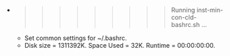 * >>>>>>>>> Running inst-min-con-cld-bashrc.sh ...
  * Set common settings for ~/.bashrc.
  * Disk size = 1311392K. Space Used = 32K. Runtime = 00:00:00:00.

